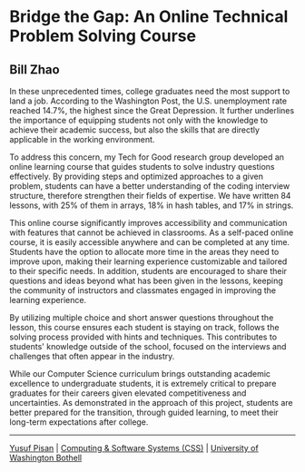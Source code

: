 # Bridge the Gap: An Online Technical Problem Solving Course

## Bill Zhao

In these unprecedented times, college graduates need the most support to land a job. According to the Washington Post, the U.S. unemployment rate reached 14.7%, the highest since the Great Depression. It further underlines the importance of equipping students not only with the knowledge to achieve their academic success, but also the skills that are directly applicable in the working environment.

 

To address this concern, my Tech for Good research group developed an online learning course that guides students to solve industry questions effectively. By providing steps and optimized approaches to a given problem, students can have a better understanding of the coding interview structure, therefore strengthen their fields of expertise. We have written 84 lessons, with 25% of them in arrays, 18% in hash tables, and 17% in strings.

 

This online course significantly improves accessibility and communication with features that cannot be achieved in classrooms. As a self-paced online course, it is easily accessible anywhere and can be completed at any time. Students have the option to allocate more time in the areas they need to improve upon, making their learning experience customizable and tailored to their specific needs. In addition, students are encouraged to share their questions and ideas beyond what has been given in the lessons, keeping the community of instructors and classmates engaged in improving the learning experience.

 

By utilizing multiple choice and short answer questions throughout the lesson, this course ensures each student is staying on track, follows the solving process provided with hints and techniques. This contributes to students' knowledge outside of the school, focused on the interviews and challenges that often appear in the industry.

 

While our Computer Science curriculum brings outstanding academic excellence to undergraduate students, it is extremely critical to prepare graduates for their careers given elevated competitiveness and uncertainties. As demonstrated in the approach of this project, students are better prepared for the transition, through guided learning, to meet their long-term expectations after college.

***

[Yusuf Pisan](https://pisanorg.github.io/yusuf/) | [Computing & Software Systems (CSS)](https://www.uwb.edu/css) | [University of Washington Bothell](https://www.uwb.edu/)
